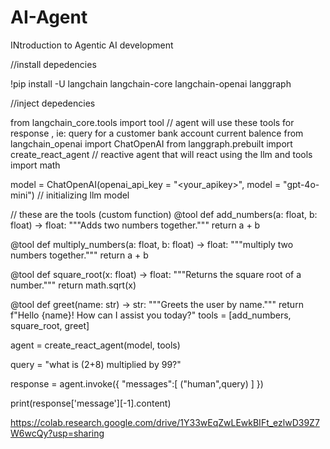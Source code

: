 # AI-Agent
INtroduction to Agentic AI development

//install depedencies

!pip install -U langchain langchain-core langchain-openai langgraph

//inject depedencies
 
from langchain_core.tools import tool // agent will use these tools for response , ie: query for a customer bank account current balence
from langchain_openai import ChatOpenAI
from langgraph.prebuilt import create_react_agent // reactive agent that will react using the llm and tools
import math

model = ChatOpenAI(openai_api_key = "<your_apikey>", model = "gpt-4o-mini") // initializing llm model

// these are the tools (custom function)
@tool
def add_numbers(a: float, b: float) -> float:
    """Adds two numbers together."""
    return a + b

@tool
def multiply_numbers(a: float, b: float) -> float:
    """multiply two numbers together."""
    return a + b

@tool
def square_root(x: float) -> float:
    """Returns the square root of a number."""
    return math.sqrt(x)

@tool
def greet(name: str) -> str:
    """Greets the user by name."""
    return f"Hello {name}! How can I assist you today?"
tools = [add_numbers, square_root, greet]


agent = create_react_agent(model, tools)

query = "what is (2+8) multiplied by 99?"

response = agent.invoke({
    "messages":[
        ("human",query)
    ]
})

print(response['message'][-1].content)

https://colab.research.google.com/drive/1Y33wEqZwLEwkBIFt_ezlwD39Z7W6wcQy?usp=sharing
